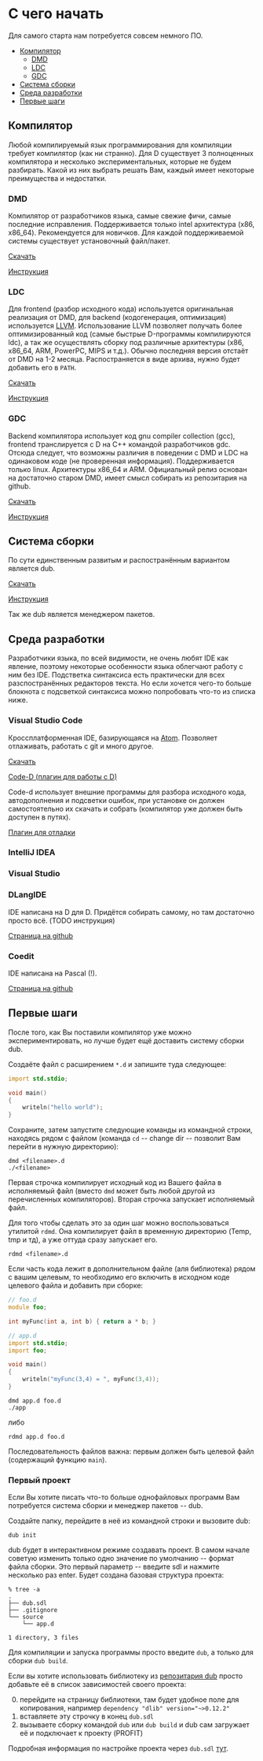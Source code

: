 # С чего начать

Для самого старта нам потребуется совсем немного ПО.

* [Компилятор](#Компилятор)
    + [DMD](#dmd)
    + [LDC](#ldc)
    + [GDC](#gdc)
* [Система сборки](#Система-сборки)
* [Среда разработки](#Среда-разработки)
* [Первые шаги](#Первые-шаги)

## Компилятор

Любой компилируемый язык программирования для компиляции требует компилятор (как ни странно).
Для D существует 3 полноценных компилятора и несколько экспериментальных, которые
не будем разбирать. Какой из них выбрать решать Вам, каждый имеет некоторые преимущества
и недостатки.

### DMD

Компилятор от разработчиков языка, самые свежие фичи, самые последние исправления.
Поддерживается только intel архитектура (x86, x86_64). Рекомендуется для новичков.
Для каждой поддерживаемой системы существует установочный файл/пакет.

[Скачать](https://dlang.org/download.html)

[Инструкция](./install.md#dmd)

### LDC

Для frontend (разбор исходного кода) используется оригинальная реализация от DMD,
для backend (кодогенерация, оптимизация) используется
[LLVM](https://ru.wikipedia.org/wiki/Low_Level_Virtual_Machine). Использование LLVM
позволяет получать более оптимизированный код (самые быстрые D-программы компилируются
ldc), а так же осуществлять сборку под различные архитектуры (x86, x86_64, ARM,
PowerPC, MIPS и т.д.). Обычно последняя версия отстаёт от DMD на 1-2 месяца.
Распостраняется в виде архива, нужно будет добавить его в `PATH`.

[Скачать](https://github.com/ldc-developers/ldc/releases)

[Инструкция](./install.md#ldc)

### GDC

Backend компилятора использует код gnu compiler collection (gcc), frontend транслируется
с D на С++ командой разработчиков gdc. Отсюда следует, что возможны различия в поведении
с DMD и LDC на одинаковом коде (не проверенная информация). Поддерживается только linux.
Архитектуры x86_64 и ARM. Официальный релиз основан на достаточно старом DMD, имеет смысл
собирать из репозитария на github.

[Скачать](https://gdcproject.org/downloads)

[Инструкция](./install.md#gdc)

## Система сборки

По сути единственным развитым и распостранённым вариантом является dub.

[Скачать](http://code.dlang.org/download)

[Инструкция](./install.md#dub)

Так же dub является менеджером пакетов.

## Среда разработки

Разработчики языка, по всей видимости, не очень любят IDE как явление, поэтому
некоторые особенности языка облегчают работу с ним без IDE. Подстветка синтаксиса
есть практически для всех разспостранённых редакторов текста. Но если хочется
чего-то больше блокнота с подсветкой синтаксиса можно попробовать что-то из списка ниже.

### Visual Studio Code

Кроссплатформенная IDE, базирующаяся на [Atom](https://atom.io/). Позволяет
отлаживать, работать с git и много другое.

[Скачать](https://code.visualstudio.com/)

[Code-D (плагин для работы с D)](https://marketplace.visualstudio.com/items?itemName=webfreak.code-d)

Code-d использует внешние программы для разбора исходного кода, автодополнения и
подсветки ошибок, при установке он должен самостоятельно их скачать и собрать
(компилятор уже должен быть доступен в путях).

[Плагин для отладки](https://marketplace.visualstudio.com/items?itemName=webfreak.debug)

### IntelliJ IDEA

### Visual Studio

### DLangIDE

IDE написана на D для D. Придётся собирать самому, но там достаточно просто всё.
(TODO инструкция)

[Страница на github](https://github.com/buggins/dlangide)

### Coedit

IDE написана на Pascal (!).

[Страница на github](https://github.com/BBasile/Coedit)

## Первые шаги

После того, как Вы поставили компилятор уже можно экспериментировать, но лучше будет ещё доставить систему сборки dub.

Создаёте файл с расширением `*.d` и запишите туда следующее:

```d
import std.stdio;

void main()
{
    writeln("hello world");
}
```
Сохраните, затем запустите следующие команды из командной строки, находясь рядом с файлом (команда `cd` -- change dir -- позволит Вам перейти в нужную директорию):
    
    dmd <filename>.d
    ./<filename>

Первая строчка компилирует исходный код из Вашего файла в исполняемый файл (вместо `dmd` может быть любой другой из перечисленных компиляторов). Вторая строчка запускает исполняемый файл.

Для того чтобы сделать это за один шаг можно воспользоваться утилитой `rdmd`. Она компилирует файл в временную директорию (Temp, tmp и тд), а уже оттуда сразу запускает его.

    rdmd <filename>.d
    
Если часть кода лежит в дополнительном файле (аля библиотека) рядом с вашим целевым, то необходимо его включить в исходном коде целевого файла и добавить при сборке:

```d
// foo.d
module foo;

int myFunc(int a, int b) { return a * b; }
```
```d
// app.d
import std.stdio;
import foo;

void main()
{
    writeln("myFunc(3,4) = ", myFunc(3,4));
}
```

    dmd app.d foo.d
    ./app
    
либо

    rdmd app.d foo.d
    
Последовательность файлов важна: первым должен быть целевой файл (содержащий функцию `main`).
    
### Первый проект

Если Вы хотите писать что-то больше однофайловых программ Вам потребуется система сборки и менеджер пакетов -- dub.

Создайте папку, перейдите в неё из командной строки и вызовите dub:

    dub init
    
dub будет в интерактивном режиме создавать проект. В самом начале советую изменить только одно значение по умолчанию -- формат файла сборки. Это первый параметр -- введите sdl и нажмите несколько раз enter. Будет создана базовая структура проекта:

```
% tree -a
.
├── dub.sdl
├── .gitignore
└── source
    └── app.d

1 directory, 3 files
```

Для компиляции и запуска программы просто введите `dub`, а только для сборки `dub build`.

Если вы хотите использовать библиотеку из [репозитария dub](code.dlang.org) просто добавьте её в список
зависимостей своего проекта:

0. перейдите на страницу библиотеки, там будет удобное поле для копирования, например `dependency "dlib" version="~>0.12.2"`
0. вставляете эту строчку в конец `dub.sdl`
0. вызываете сборку командой `dub` или `dub build` и dub сам загружает её и подключает к проекту (PROFIT)

Подробная информация по настройке проекта через `dub.sdl` [тут](http://code.dlang.org/package-format?lang=sdl).
